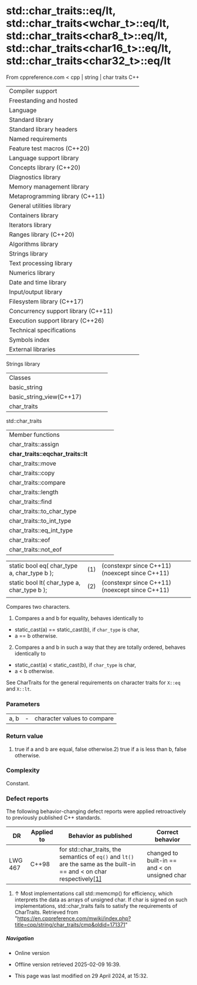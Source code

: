 # std::char_traits<char>::eq/lt, std::char_traits<wchar_t>::eq/lt, std::char_traits<char8_t>::eq/lt, std::char_traits<char16_t>::eq/lt, std::char_traits<char32_t>::eq/lt

From cppreference.com
< cpp‎ | string‎ | char traits
C++

|  |  |  |  |  |
| --- | --- | --- | --- | --- |
| Compiler support | | | | |
| Freestanding and hosted | | | | |
| Language | | | | |
| Standard library | | | | |
| Standard library headers | | | | |
| Named requirements | | | | |
| Feature test macros (C++20) | | | | |
| Language support library | | | | |
| Concepts library (C++20) | | | | |
| Diagnostics library | | | | |
| Memory management library | | | | |
| Metaprogramming library (C++11) | | | | |
| General utilities library | | | | |
| Containers library | | | | |
| Iterators library | | | | |
| Ranges library (C++20) | | | | |
| Algorithms library | | | | |
| Strings library | | | | |
| Text processing library | | | | |
| Numerics library | | | | |
| Date and time library | | | | |
| Input/output library | | | | |
| Filesystem library (C++17) | | | | |
| Concurrency support library (C++11) | | | | |
| Execution support library (C++26) | | | | |
| Technical specifications | | | | |
| Symbols index | | | | |
| External libraries | | | | |

Strings library

|  |  |  |  |  |
| --- | --- | --- | --- | --- |
| Classes | | | | |
| basic_string | | | | |
| basic_string_view(C++17) | | | | |
| char_traits | | | | |

std::char_traits

|  |  |  |  |  |
| --- | --- | --- | --- | --- |
| Member functions | | | | |
| char_traits::assign | | | | |
| ****char_traits::eqchar_traits::lt**** | | | | |
| char_traits::move | | | | |
| char_traits::copy | | | | |
| char_traits::compare | | | | |
| char_traits::length | | | | |
| char_traits::find | | | | |
| char_traits::to_char_type | | | | |
| char_traits::to_int_type | | | | |
| char_traits::eq_int_type | | | | |
| char_traits::eof | | | | |
| char_traits::not_eof | | | | |

|  |  |  |
| --- | --- | --- |
| static bool eq( char_type a, char_type b ); | (1) | (constexpr since C++11) (noexcept since C++11) |
| static bool lt( char_type a, char_type b ); | (2) | (constexpr since C++11) (noexcept since C++11) |
|  |  |  |

Compares two characters.

1) Compares a and b for equality, behaves identically to

- static_cast<unsigned char>(a) == static_cast<unsigned char>(b), if `char_type` is char,
- a == b otherwise.
2) Compares a and b in such a way that they are totally ordered, behaves identically to

- static_cast<unsigned char>(a) < static_cast<unsigned char>(b), if `char_type` is char,
- a < b otherwise.

See CharTraits for the general requirements on character traits for `X::eq` and `X::lt`.

### Parameters

|  |  |  |
| --- | --- | --- |
| a, b | - | character values to compare |

### Return value

1) true if a and b are equal, false otherwise.2) true if a is less than b, false otherwise.

### Complexity

Constant.

### Defect reports

The following behavior-changing defect reports were applied retroactively to previously published C++ standards.

| DR | Applied to | Behavior as published | Correct behavior |
| --- | --- | --- | --- |
| LWG 467 | C++98 | for std::char_traits<char>, the semantics of `eq()` and `lt()` are the same as the built-in == and < on char respectively[[1]](cmp.html#cite_note-1) | changed to built-in == and < on unsigned char |

1. ↑ Most implementations call std::memcmp() for efficiency, which interprets the data as arrays of unsigned char. If char is signed on such implementations, std::char_traits<char> fails to satisfy the requirements of CharTraits.
Retrieved from "<https://en.cppreference.com/mwiki/index.php?title=cpp/string/char_traits/cmp&oldid=171371>"

##### Navigation

- Online version
- Offline version retrieved 2025-02-09 16:39.

- This page was last modified on 29 April 2024, at 15:32.